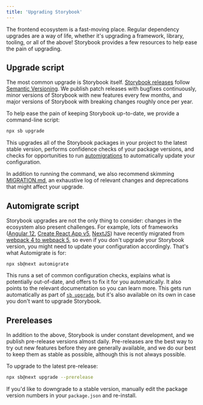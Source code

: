 ```yaml
---
title: 'Upgrading Storybook'
---
```


The frontend ecosystem is a fast-moving place. Regular dependency upgrades are a way of life, whether it's upgrading a framework, library, tooling, or all of the above! Storybook provides a few resources to help ease the pain of upgrading.

## Upgrade script

The most common upgrade is Storybook itself. [Storybook releases](/releases) follow [Semantic Versioning](https://semver.org/). We publish patch releases with bugfixes continuously, minor versions of Storybook with new features every few months, and major versions of Storybook with breaking changes roughly once per year.

To help ease the pain of keeping Storybook up-to-date, we provide a command-line script:

```sh
npx sb upgrade
```

This upgrades all of the Storybook packages in your project to the latest stable version, performs confidence checks of your package versions, and checks for opportunities to run [automigrations](#automigrate) to automatically update your configuration.

<div class="aside">

In addition to running the command, we also recommend skimming [MIGRATION.md](https://github.com/storybookjs/storybook/blob/next/MIGRATION.md), an exhaustive log of relevant changes and deprecations that might affect your upgrade.

</div>

## Automigrate script

Storybook upgrades are not the only thing to consider: changes in the ecosystem also present challenges. For example, lots of frameworks ([Angular 12](https://angular.io/guide/updating-to-version-12#breaking-changes-in-angular-version-12), [Create React App v5](https://github.com/facebook/create-react-app/pull/11201), [NextJS](https://nextjs.org/docs/upgrading#webpack-5)) have recently migrated from [webpack 4 to webpack 5](https://webpack.js.org/migrate/5/), so even if you don't upgrade your Storybook version, you might need to update your configuration accordingly. That's what Automigrate is for:

```
npx sb@next automigrate
```

This runs a set of common configuration checks, explains what is potentially out-of-date, and offers to fix it for you automatically. It also points to the relevant documentation so you can learn more. This gets run automatically as part of [`sb upgrade`](#upgrade-script), but it's also available on its own in case you don't want to upgrade Storybook.

## Prereleases

In addition to the above, Storybook is under constant development, and we publish pre-release versions almost daily. Pre-releases are the best way to try out new features before they are generally available, and we do our best to keep them as stable as possible, although this is not always possible.

To upgrade to the latest pre-release:

```sh
npx sb@next upgrade --prerelease
```

If you'd like to downgrade to a stable version, manually edit the package version numbers in your `package.json` and re-install.
